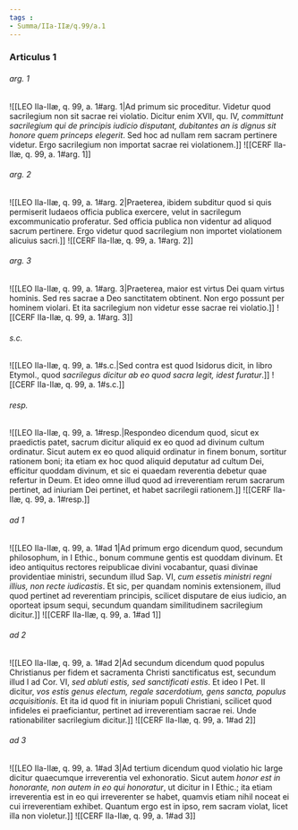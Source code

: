 ```yaml
---
tags : 
- Summa/IIa-IIæ/q.99/a.1
---
```


### Articulus 1

###### arg. 1
![[LEO IIa-IIæ, q. 99, a. 1#arg. 1|Ad primum sic proceditur. Videtur quod sacrilegium non sit sacrae rei violatio. Dicitur enim XVII, qu. IV, *committunt sacrilegium qui de principis iudicio disputant, dubitantes an is dignus sit honore quem princeps elegerit*. Sed hoc ad nullam rem sacram pertinere videtur. Ergo sacrilegium non importat sacrae rei violationem.]]
![[CERF IIa-IIæ, q. 99, a. 1#arg. 1]]

###### arg. 2
![[LEO IIa-IIæ, q. 99, a. 1#arg. 2|Praeterea, ibidem subditur quod si quis permiserit Iudaeos officia publica exercere, velut in sacrilegum excommunicatio proferatur. Sed officia publica non videntur ad aliquod sacrum pertinere. Ergo videtur quod sacrilegium non importet violationem alicuius sacri.]]
![[CERF IIa-IIæ, q. 99, a. 1#arg. 2]]

###### arg. 3
![[LEO IIa-IIæ, q. 99, a. 1#arg. 3|Praeterea, maior est virtus Dei quam virtus hominis. Sed res sacrae a Deo sanctitatem obtinent. Non ergo possunt per hominem violari. Et ita sacrilegium non videtur esse sacrae rei violatio.]]
![[CERF IIa-IIæ, q. 99, a. 1#arg. 3]]

###### s.c.
![[LEO IIa-IIæ, q. 99, a. 1#s.c.|Sed contra est quod Isidorus dicit, in libro Etymol., quod *sacrilegus dicitur ab eo quod sacra legit, idest furatur*.]]
![[CERF IIa-IIæ, q. 99, a. 1#s.c.]]

###### resp.
![[LEO IIa-IIæ, q. 99, a. 1#resp.|Respondeo dicendum quod, sicut ex praedictis patet, sacrum dicitur aliquid ex eo quod ad divinum cultum ordinatur. Sicut autem ex eo quod aliquid ordinatur in finem bonum, sortitur rationem boni; ita etiam ex hoc quod aliquid deputatur ad cultum Dei, efficitur quoddam divinum, et sic ei quaedam reverentia debetur quae refertur in Deum. Et ideo omne illud quod ad irreverentiam rerum sacrarum pertinet, ad iniuriam Dei pertinet, et habet sacrilegii rationem.]]
![[CERF IIa-IIæ, q. 99, a. 1#resp.]]

###### ad 1
![[LEO IIa-IIæ, q. 99, a. 1#ad 1|Ad primum ergo dicendum quod, secundum philosophum, in I Ethic., bonum commune gentis est quoddam divinum. Et ideo antiquitus rectores reipublicae divini vocabantur, quasi divinae providentiae ministri, secundum illud Sap. VI, *cum essetis ministri regni illius, non recte iudicastis*. Et sic, per quandam nominis extensionem, illud quod pertinet ad reverentiam principis, scilicet disputare de eius iudicio, an oporteat ipsum sequi, secundum quandam similitudinem sacrilegium dicitur.]]
![[CERF IIa-IIæ, q. 99, a. 1#ad 1]]

###### ad 2
![[LEO IIa-IIæ, q. 99, a. 1#ad 2|Ad secundum dicendum quod populus Christianus per fidem et sacramenta Christi sanctificatus est, secundum illud I ad Cor. VI, *sed abluti estis, sed sanctificati estis*. Et ideo I Pet. II dicitur, *vos estis genus electum, regale sacerdotium, gens sancta, populus acquisitionis*. Et ita id quod fit in iniuriam populi Christiani, scilicet quod infideles ei praeficiantur, pertinet ad irreverentiam sacrae rei. Unde rationabiliter sacrilegium dicitur.]]
![[CERF IIa-IIæ, q. 99, a. 1#ad 2]]

###### ad 3
![[LEO IIa-IIæ, q. 99, a. 1#ad 3|Ad tertium dicendum quod violatio hic large dicitur quaecumque irreverentia vel exhonoratio. Sicut autem *honor est in honorante, non autem in eo qui honoratur*, ut dicitur in I Ethic.; ita etiam irreverentia est in eo qui irreverenter se habet, quamvis etiam nihil noceat ei cui irreverentiam exhibet. Quantum ergo est in ipso, rem sacram violat, licet illa non violetur.]]
![[CERF IIa-IIæ, q. 99, a. 1#ad 3]]

